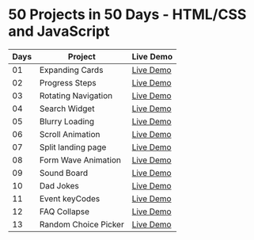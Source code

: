 # 50 Projects in 50 Days - HTML/CSS and JavaScript

| Days | Project              | Live Demo                                                 |
| ---- | -------------------- | --------------------------------------------------------- |
| 01   | Expanding Cards      | [Live Demo](https://expending-cards.netlify.app/)         |
| 02   | Progress Steps       | [Live Demo](https://progress-step-js.netlify.app/)        |
| 03   | Rotating Navigation  | [Live Demo](https://rotating-navigation-js.netlify.app/)  |
| 04   | Search Widget        | [Live Demo](https://search-widget-js.netlify.app/)        |
| 05   | Blurry Loading       | [Live Demo](https://blurry-loading-js.netlify.app/)       |
| 06   | Scroll Animation     | [Live Demo](https://scroll-animation-js.netlify.app/)     |
| 07   | Split landing page   | [Live Demo](https://split-landingpage-js.netlify.app/)    |
| 08   | Form Wave Animation  | [Live Demo](https://input-wave-animation.netlify.app/)    |
| 09   | Sound Board          | [Live Demo](https://sounds-board.netlify.app/)            |
| 10   | Dad Jokes            | [Live Demo](https://dad-jokes-js.netlify.app/)            |
| 11   | Event keyCodes       | [Live Demo](https://event-keycodes-js.netlify.app/)       |
| 12   | FAQ Collapse         | [Live Demo](https://faq-collapse-js.netlify.app/)         |
| 13   | Random Choice Picker | [Live Demo](https://random-choice-picker-js.netlify.app/) |
